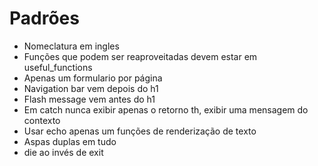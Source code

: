 # Padrões

- Nomeclatura em ingles
- Funções que podem ser reaproveitadas devem estar em useful_functions
- Apenas um formulario por página
- Navigation bar vem depois do h1
- Flash message vem antes do h1
- Em catch nunca exibir apenas o retorno th, exibir uma mensagem do contexto
- Usar echo apenas um funções de renderização de texto
- Aspas duplas em tudo
- die ao invés de exit